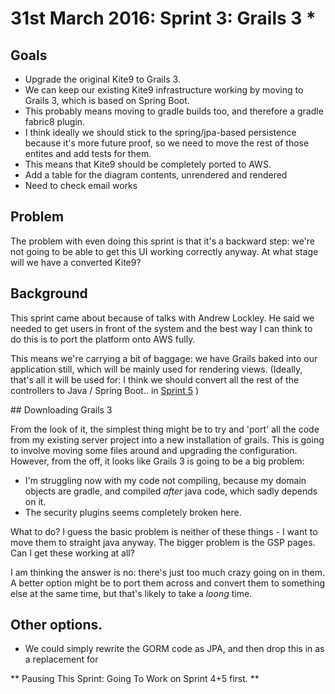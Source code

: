 # 31st March 2016: Sprint 3: Grails 3 *

## Goals

- Upgrade the original Kite9 to Grails 3.
- We can keep our existing Kite9 infrastructure working by moving to Grails 3, which is based on Spring Boot.
- This probably means moving to gradle builds too, and therefore a gradle fabric8 plugin.
- I think ideally we should stick to the spring/jpa-based persistence because it's more future proof, so we need to move the rest of those entites and add tests for them.
- This means that Kite9 should be completely ported to AWS.
- Add a table for the diagram contents, unrendered and rendered
- Need to check email works

## Problem

The problem with even doing this sprint is that it's a backward step:  we're not going to be able to get this UI working correctly anyway.  At what stage will we have a converted Kite9?

## Background

This sprint came about because of talks with Andrew Lockley.  He said we needed to get users in front of the system and the best way I can think to do this is to port the platform onto AWS fully. 

This means we're carrying a bit of baggage:  we have Grails baked into our application still, which will be mainly used for rendering views.  (Ideally, that's all it will be used for:  I think we should convert all the rest of the controllers to Java / Spring Boot.. in [Sprint 5](sprint_005.md) )

## Downloading Grails 3

From the look of it, the simplest thing might be to try and 'port' all the code from my existing server project into a new installation of grails.   This is going to involve moving some files around and upgrading the configuration.  
However, from the off, it looks like Grails 3 is going to be a big problem:

 - I'm struggling now with my code not compiling, because my domain objects are gradle, and compiled *after* java code, which sadly depends on it.
 - The security plugins seems completely broken here.  

What to do?  I guess the basic problem is neither of these things - I want to move them to straight java anyway.  The bigger problem is the GSP pages.    Can I get these working at all?

I am thinking the answer is no:  there's just too much crazy going on in them.  A better option might be to port them across and convert them to something else at the same time, but that's likely 
to take a *loong* time. 

## Other options.  

- We could simply rewrite the GORM code as JPA, and then drop this in as a replacement for 

** Pausing This Sprint:  Going To Work on Sprint 4+5 first.  **



